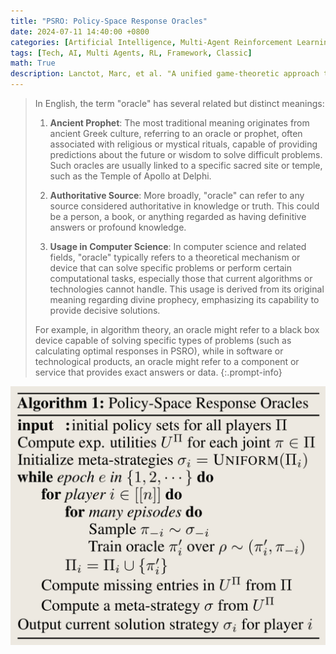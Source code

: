 ```yaml
---
title: "PSRO: Policy-Space Response Oracles"
date: 2024-07-11 14:40:00 +0800
categories: [Artificial Intelligence, Multi-Agent Reinforcement Learning]
tags: [Tech, AI, Multi Agents, RL, Framework, Classic]
math: True
description: Lanctot, Marc, et al. "A unified game-theoretic approach to multiagent reinforcement learning." Advances in neural information processing systems 30 (2017).
---
```


> In English, the term "oracle" has several related but distinct meanings:
> 
> 1. **Ancient Prophet**: The most traditional meaning originates from ancient Greek culture, referring to an oracle or prophet, often associated with religious or mystical rituals, capable of providing predictions about the future or wisdom to solve difficult problems. Such oracles are usually linked to a specific sacred site or temple, such as the Temple of Apollo at Delphi.
> 
> 2. **Authoritative Source**: More broadly, "oracle" can refer to any source considered authoritative in knowledge or truth. This could be a person, a book, or anything regarded as having definitive answers or profound knowledge.
> 
> 3. **Usage in Computer Science**: In computer science and related fields, "oracle" typically refers to a theoretical mechanism or device that can solve specific problems or perform certain computational tasks, especially those that current algorithms or technologies cannot handle. This usage is derived from its original meaning regarding divine prophecy, emphasizing its capability to provide decisive solutions.
> 
> For example, in algorithm theory, an oracle might refer to a black box device capable of solving specific types of problems (such as calculating optimal responses in PSRO), while in software or technological products, an oracle might refer to a component or service that provides exact answers or data.
{:.prompt-info}


![](../../../assets/img/2024-07-11-PSRO/img_2024-07-13-06-02-36.png)

